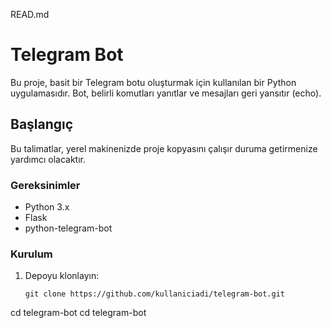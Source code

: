 READ.md


# Telegram Bot

Bu proje, basit bir Telegram botu oluşturmak için kullanılan bir Python uygulamasıdır. Bot, belirli komutları yanıtlar ve mesajları geri yansıtır (echo).

## Başlangıç

Bu talimatlar, yerel makinenizde proje kopyasını çalışır duruma getirmenize yardımcı olacaktır.

### Gereksinimler

- Python 3.x
- Flask
- python-telegram-bot

### Kurulum

1. Depoyu klonlayın:
   ```shell
   git clone https://github.com/kullaniciadi/telegram-bot.git
 cd telegram-bot
cd telegram-bot


